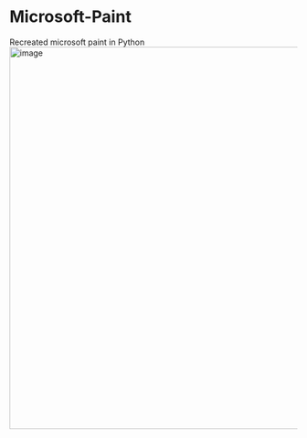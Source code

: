 # Microsoft-Paint
Recreated microsoft paint in Python
<img width="670" alt="image" src="https://user-images.githubusercontent.com/76765725/160747463-b34e6c20-74bb-461e-93db-4609b09195d8.png">

